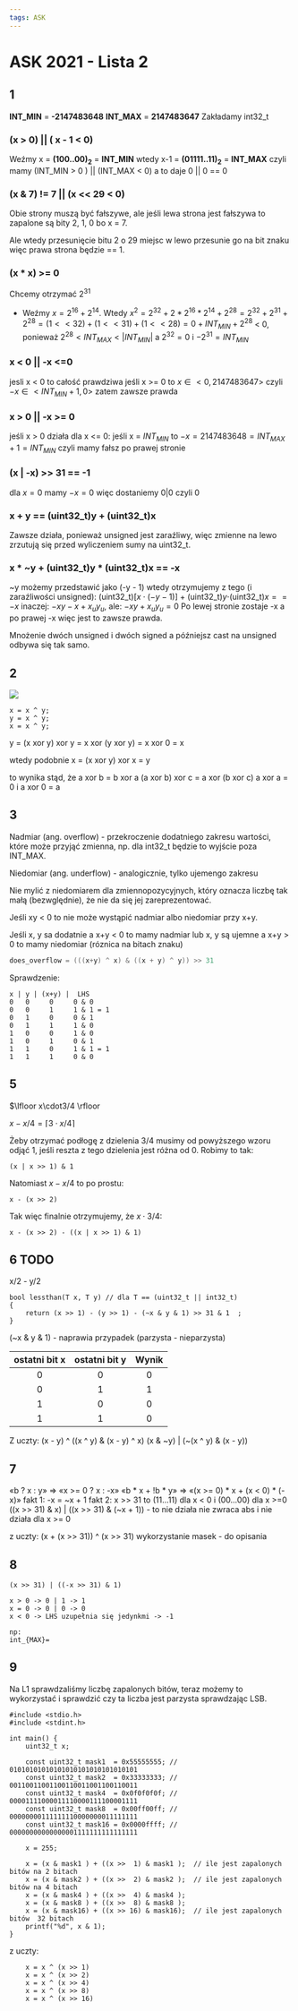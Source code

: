 ```yaml
---
tags: ASK
---
```


# ASK 2021 - Lista 2

## 1

**INT_MIN** = **-2147483648**
**INT_MAX** = **2147483647**
Zakładamy int32_t


### (x > 0) || ( x - 1 < 0)

Weźmy x = **$(100..00) _2$** = **INT_MIN**
wtedy x-1 = **$(01111..11)_2$** = **INT_MAX**
czyli mamy (INT_MIN > 0 ) || (INT_MAX < 0) 
a to daje 0 || 0 == 0


### (x & 7) != 7 || (x << 29 < 0) 

Obie strony muszą być fałszywe, ale jeśli lewa strona jest fałszywa to zapalone są bity 2, 1, 0 bo x = 7. 

Ale wtedy przesunięcie bitu 2 o 29 miejsc w lewo przesunie go na bit znaku więc prawa strona będzie == 1.


### (x * x) >= 0
Chcemy otrzymać $2^{31}$
* Weźmy $x = 2^{16} + 2^{14}$. Wtedy $x^2 = 2^{32} + 2 * 2^{16} * 2^{14} + 2^{28} = 2^{32} + 2^{31} + 2^{28} = (1 << 32) + (1 << 31) +  (1 << 28) = 0 + INT_{MIN} + 2^{28}$ < 0, ponieważ $2^{28} < INT_{MAX} < |INT_{MIN}|$
a $2^{32} = 0$ i $-2^{31} = INT_{MIN}$


### x < 0 || -x <=0 

jesli x < 0 to całość prawdziwa
jeśli x >= 0 to $x \in <0, 2147483647>$ czyli $-x \in <INT_{MIN} + 1, 0>$ zatem zawsze prawda


### x > 0 || -x >= 0

jeśli x > 0 działa
dla x <= 0:
jeśli x = $INT_{MIN}$ to
$-x = 2147483648 = INT_{MAX} + 1 = INT_{MIN}$ czyli mamy fałsz po prawej stronie


### (x | -x) >> 31 == -1
 
dla $x = 0$ mamy $-x = 0$ więc dostaniemy $0 | 0$ czyli $0$


### x + y == (uint32_t)y + (uint32_t)x

Zawsze działa, ponieważ unsigned jest zaraźliwy, więc zmienne na lewo zrzutują się przed wyliczeniem sumy na uint32_t.


### x * ~y + (uint32_t)y * (uint32_t)x == -x

~y możemy przedstawić jako (-y - 1)
wtedy otrzymujemy z tego (i zaraźliwości unsigned):
(uint32_t)$[x\cdot(-y-1)]$ + (uint32_t)$y\cdot$(uint32_t)$x == -x$
inaczej:
$-xy -x + x_{u}y_{u}$, ale:
$-xy + x_{u}y_{u} = 0$
Po lewej stronie zostaje -x a po prawej -x więc jest to zawsze prawda.

Mnożenie dwóch unsigned i dwóch signed a późniejsz cast na unsigned odbywa się tak samo.


## 2
![](https://i.imgur.com/idB6n6Z.png)

```c=
x = x ^ y;
y = x ^ y;
x = x ^ y;
```

y = (x xor y) xor y =
    x xor (y xor y) =
    x xor 0 = x

wtedy podobnie x = (x xor y) xor x = y

to wynika stąd, że
a xor b = b xor a
(a xor b) xor c = a xor (b xor c)
a xor a = 0 i a xor 0 = a


## 3

Nadmiar (ang. overflow) - przekroczenie dodatniego zakresu wartości, które może przyjąć zmienna, np. dla int32_t będzie to wyjście poza INT_MAX.

Niedomiar (ang. underflow) - analogicznie, tylko ujemengo zakresu

Nie mylić z niedomiarem dla zmiennopozycyjnych, który oznacza liczbę tak małą (bezwględnie), że nie da się jej zareprezentować.

Jeśli xy < 0 to nie może wystąpić nadmiar albo niedomiar przy x+y.

Jeśli x, y sa dodatnie a x+y < 0 to mamy nadmiar
lub x, y są ujemne a x+y > 0 to mamy niedomiar
(róznica na bitach znaku)


```cpp
does_overflow = (((x+y) ^ x) & ((x + y) ^ y)) >> 31
```
Sprawdzenie:
```
x | y | (x+y) |  LHS
0   0     0     0 & 0
0   0     1     1 & 1 = 1
0   1     0     0 & 1
0   1     1     1 & 0
1   0     0     1 & 0
1   0     1     0 & 1
1   1     0     1 & 1 = 1
1   1     1     0 & 0
```

## 5


$\lfloor x\cdot3/4 \rfloor

$x-x/4= \lceil 3\cdot x/4 \rceil$

Żeby otrzymać podłogę z dzielenia $3/4$ musimy od powyższego wzoru odjąć 1, jeśli reszta z tego dzielenia jest różna od 0.
Robimy to tak:
```c=
(x | x >> 1) & 1
```

Natomiast $x-x/4$ to po prostu:
```c=
x - (x >> 2)
```

Tak więc finalnie otrzymujemy, że $x \cdot 3/4$:
```c=
x - (x >> 2) - ((x | x >> 1) & 1)
```

## 6 TODO
x/2 - y/2 
```c= 
bool lessthan(T x, T y) // dla T == (uint32_t || int32_t)
{
    return (x >> 1) - (y >> 1) - (~x & y & 1) >> 31 & 1  ;
}
```

(~x & y & 1) - naprawia przypadek (parzysta - nieparzysta)

| ostatni bit x | ostatni bit y| Wynik | 
| :-----------: | :----------: | :---: | 
| $0$           | $0$          | $0$   | 
| $0$           | $1$          | $1$   | 
| $1$           | $0$          | $0$   | 
| $1$           | $1$          | $0$   |

Z uczty:
(x - y) ^ ((x ^ y) & (x - y) ^ x)
(x & ~y) | (~(x ^ y) & (x - y))
## 7
«b ? x : y»     => «x >= 0 ? x : -x»
«b * x + !b * y»  => «(x >= 0) * x + (x < 0) * (-x)»
fakt 1: -x = ~x + 1
fakt 2: x >> 31 to (11...11) dla x < 0 i (00...00) dla x >=0
((x >> 31) & x) | ((x >> 31) & (~x + 1)) - to nie działa nie zwraca abs i nie działa dla x >= 0

z uczty:
(x + (x >> 31)) ^ (x >> 31)
wykorzystanie masek - do opisania
## 8
```
(x >> 31) | ((-x >> 31) & 1)
```

```
x > 0 -> 0 | 1 -> 1
x = 0 -> 0 | 0 -> 0
x < 0 -> LHS uzupełnia się jedynkmi -> -1
```

```
np:
int_{MAX}=
```

## 9
Na L1 sprawdzaliśmy liczbę zapalonych bitów, teraz możemy to wykorzystać i sprawdzić czy ta liczba jest parzysta sprawdzając LSB.
```c=
#include <stdio.h>
#include <stdint.h>

int main() {
    uint32_t x;
    
    const uint32_t mask1  = 0x55555555; // 01010101010101010101010101010101
    const uint32_t mask2  = 0x33333333; // 00110011001100110011001100110011
    const uint32_t mask4  = 0x0f0f0f0f; // 00001111000011110000111100001111
    const uint32_t mask8  = 0x00ff00ff; // 00000000111111110000000011111111
    const uint32_t mask16 = 0x0000ffff; // 00000000000000001111111111111111

    x = 255;
    
    x = (x & mask1 ) + ((x >>  1) & mask1 );  // ile jest zapalonych bitów na 2 bitach
    x = (x & mask2 ) + ((x >>  2) & mask2 );  // ile jest zapalonych bitów na 4 bitach
    x = (x & mask4 ) + ((x >>  4) & mask4 ); 
    x = (x & mask8 ) + ((x >>  8) & mask8 ); 
    x = (x & mask16) + ((x >> 16) & mask16);  // ile jest zapalonych bitów  32 bitach
    printf("%d", x & 1);
}
```

z uczty:
```c=
    x = x ^ (x >> 1)
    x = x ^ (x >> 2)
    x = x ^ (x >> 4)
    x = x ^ (x >> 8)
    x = x ^ (x >> 16)
```